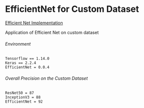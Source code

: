 # EfficientNet for Custom Dataset

[Efficient Net Implementation](https://github.com/qubvel/efficientnet)

Application of Efficient Net on custom dataset
###### Environment
```
Tensorflow == 1.14.0
Keras == 2.2.4
EfficientNet = 0.0.4
```

###### Overall Precision on the Custom Dataset
```
ResNet50 = 87
InceptionV3 = 88
EfficientNet = 92
```
